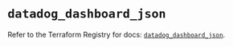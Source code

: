 # `datadog_dashboard_json`

Refer to the Terraform Registry for docs: [`datadog_dashboard_json`](https://registry.terraform.io/providers/datadog/datadog/3.69.0/docs/resources/dashboard_json).
